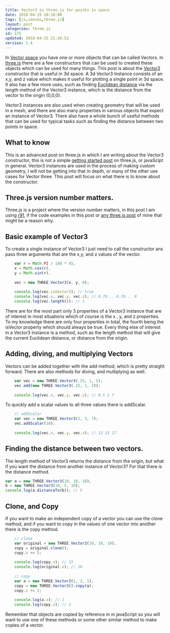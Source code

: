 ```yaml
---
title: Vector3 in three.js for points in space
date: 2018-04-15 20:18:00
tags: [js,canvas,three.js]
layout: post
categories: three.js
id: 175
updated: 2018-04-15 21:26:52
version: 1.4
---
```


In [Vector space](https://en.wikipedia.org/wiki/Vector_space) you have one or more objects that can be called Vectors. In [three.js](https://threejs.org/) there are a few constructors that can be used to created these objects which can be used for many things. This post is about the [Vector3](https://threejs.org/docs/index.html#api/math/Vector3) constructor that is useful in 3d space. A 3d Vector3 Instance consists of an x,y, and z value which makes it useful for plotting a single point in 3d space. It also has a few more uses, such as finding [Euclidean distance](https://en.wikipedia.org/wiki/Euclidean_distance) via the length method of the Vector3 instance, which is the distance from the vector to the origin (0,0,0).

<!-- more -->

Vector3 instances are also used when creating geometry that will be used in a mesh, and there are also many properties in various objects that expect an instance of Vector3. There also have a whole bunch of useful methods that can be used for typical tasks such as finding the distance between two points in space.

## What to know

This is an advanced post on three.js in which I am writing about the Vector3 constructor, this is not a simple [getting started post](/2018/04/04/threejs-getting-started/) on three.js, or javaScipt in general. Vector3 instances are used in the process of making custom geometry, I will not be getting into that in depth, or many of the other use cases for Vector three. This post will focus on what there is to know about the constructor.

## Three.js version number matters.

Three.js is a project where the version number matters, in this post I am using [r91](https://github.com/mrdoob/three.js/tree/r91), if the code examples in this post or [any three.js post](/categories/three-js/) of mine that might be a reason why.

## Basic example of Vector3

To create a single instance of Vector3 I just need to call the constructor ans pass three arguments that are the x,y, and z values of the vector.

```js
    var r = Math.PI / 180 * 45,
    x = Math.cos(r),
    y = Math.sin(r),
 
    vec = new THREE.Vector3(x, y, 0);
 
    console.log(vec.isVector3); // true
    console.log(vec.x, vec.y, vec.z); // 0.70... 0.70... 0
    console.log(vec.length()); // 1
```

There are for the most part only 3 properties of a Vector3 instance that are of interest in most situations which of course is the x , y, and z properties. To my knowledge there are only four properties in total, the fourth being the isVector property which should always be true. Every thing else of interest in a Vector3 instance is a method, such as the length method that will give the current Euclidean distance, or distance from the origin.

## Adding, diving, and multiplying Vectors

Vectors can be added together with the add method, which is pretty straight forward. There are also methods for diving, and multiplying as well.

```js
    var vec = new THREE.Vector3(.25, 1, 5);
    vec.add(new THREE.Vector3(.25, 1, 2));
 
    console.log(vec.x, vec.y, vec.z); // 0.5 2 7
```

To quickly add a scalar values to all three values there is addScalar.

```js
    // addScalar
    var vec = new THREE.Vector3(3, 3, 7);
    vec.addScalar(10);
 
    console.log(vec.x, vec.y, vec.z); // 13 13 17
```

## Finding the distance between two vectors.

The length method of Vector3 returns the distance from the origin, but what if you want the distance from another instance of Vector3? For that there is the distance method.

```js
var a = new THREE.Vector3(10, 10, 10),
b = new THREE.Vector3(10, 5, 10);
console.log(a.distanceTo(b)); // 5
```

## Clone, and Copy

If you want to make an independent copy of a vector you can use the clone method, and if you want to copy in the values of one vector into another there is the copy method.

```js
    // clone
    var original = new THREE.Vector3(10, 10, 10),
    copy = original.clone();
    copy.x += 5;
 
    console.log(copy.x); // 15
    console.log(original.x); // 10
 
    // copy
    var a = new THREE.Vector3(1, 2, 1),
    copy = new THREE.Vector3().copy(a);
    copy.z += 2;
 
    console.log(a.z); // 1
    console.log(copy.z); // 3
```

Remember that objects are copied by reference in in javaScript so you will want to use one of these methods or some other similar method to make copies of a vector.